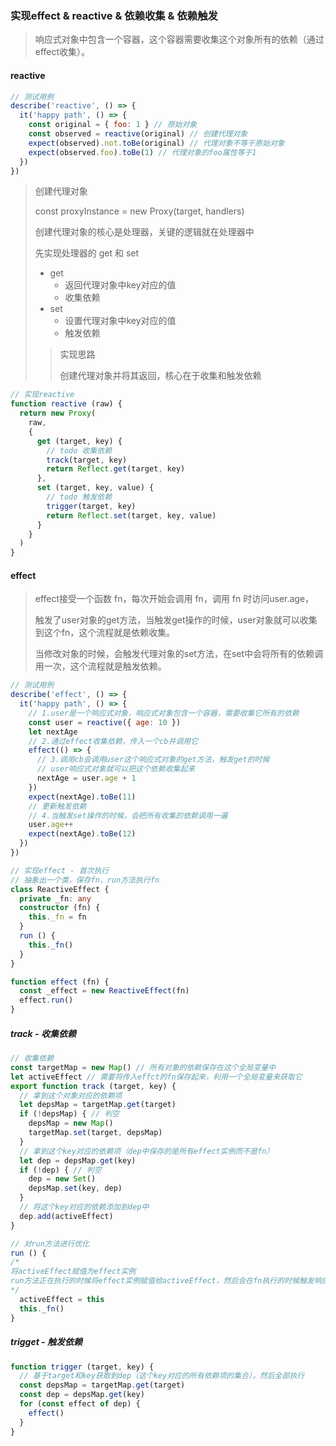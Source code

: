 ### 实现effect & reactive & 依赖收集 & 依赖触发

> 响应式对象中包含一个容器，这个容器需要收集这个对象所有的依赖（通过effect收集）。

#### reactive

```javascript
// 测试用例
describe('reactive', () => {
  it('happy path', () => {
    const original = { foo: 1 } // 原始对象
    const observed = reactive(original) // 创建代理对象
    expect(observed).not.toBe(original) // 代理对象不等于原始对象
    expect(observed.foo).toBe(1) // 代理对象的foo属性等于1
  })
})
```

> 创建代理对象
>
> const proxyInstance = new Proxy(target, handlers)
>
> 创建代理对象的核心是处理器，关键的逻辑就在处理器中
>
> 先实现处理器的 get 和 set
>
> - get
>   - 返回代理对象中key对应的值
>   - 收集依赖
> - set
>   - 设置代理对象中key对应的值
>   - 触发依赖
>
> > 实现思路
> >
> > 创建代理对象并将其返回，核心在于收集和触发依赖

```javascript
// 实现reactive
function reactive (raw) {
  return new Proxy(
    raw,
    {
      get (target, key) {
        // todo 收集依赖
        track(target, key)
        return Reflect.get(target, key)
      },
      set (target, key, value) {
        // todo 触发依赖
        trigger(target, key)
        return Reflect.set(target, key, value)
      }
    }
  )
}
```

#### effect

> effect接受一个函数 fn，每次开始会调用 fn，调用 fn 时访问user.age，
>
> 触发了user对象的get方法，当触发get操作的时候，user对象就可以收集到这个fn，这个流程就是依赖收集。
>
> 当修改对象的时候，会触发代理对象的set方法，在set中会将所有的依赖调用一次，这个流程就是触发依赖。

```javascript
// 测试用例
describe('effect', () => {
  it('happy path', () => {
    // 1.user是一个响应式对象，响应式对象包含一个容器，需要收集它所有的依赖
    const user = reactive({ age: 10 })
    let nextAge
    // 2.通过effect收集依赖，传入一个cb并调用它
    effect(() => {
      // 3.调用cb会调用user这个响应式对象的get方法，触发get的时候
      // user响应式对象就可以把这个依赖收集起来
      nextAge = user.age + 1
    })
    expect(nextAge).toBe(11)
    // 更新触发依赖
    // 4.当触发set操作的时候，会把所有收集的依赖调用一遍
    user.age++
    expect(nextAge).toBe(12)
  })
})
```



```typescript
// 实现effect - 首次执行
// 抽象出一个类，保存fn，run方法执行fn
class ReactiveEffect {
  private _fn: any
  constructor (fn) {
    this._fn = fn
  }
  run () {
    this._fn()
  }
}

function effect (fn) {
  const _effect = new ReactiveEffect(fn)
  effect.run()
}
```

##### track - 收集依赖

```typescript
// 收集依赖
const targetMap = new Map() // 所有对象的依赖保存在这个全局变量中
let activeEffect // 需要将传入effct的fn保存起来，利用一个全局变量来获取它
export function track (target, key) {
  // 拿到这个对象对应的依赖项
  let depsMap = targetMap.get(target)
  if (!depsMap) { // 判空
    depsMap = new Map()
    targetMap.set(target, depsMap)
  }
  // 拿到这个key对应的依赖项（dep中保存的是所有effect实例而不是fn）
  let dep = depsMap.get(key)
  if (!dep) { // 判空
    dep = new Set()
	depsMap.set(key, dep)
  }
  // 将这个key对应的依赖添加到dep中
  dep.add(activeEffect)
}

// 对run方法进行优化
run () {
/*
将activeEffect赋值为effect实例
run方法正在执行的时候将effect实例赋值给activeEffect，然后会在fn执行的时候触发响应式对象的get方法（get方法中包含track），于是通过dep.add(activeEffect)将依赖项添加到了dep中
*/
  activeEffect = this
  this._fn()
}
```

##### trigget - 触发依赖

```typescript
function trigger (target, key) {
  // 基于target和key获取到dep（这个key对应的所有依赖项的集合），然后全部执行
  const depsMap = targetMap.get(target)
  const dep = depsMap.get(key)
  for (const effect of dep) {
    effect()
  }
}
```



